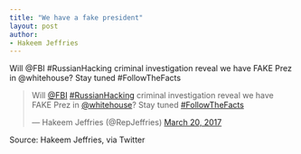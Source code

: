 ```yaml
---
title: "We have a fake president"
layout: post
author:
- Hakeem Jeffries
---
```


Will @FBI #RussianHacking criminal investigation reveal we have FAKE Prez in @whitehouse? Stay tuned #FollowTheFacts

<blockquote class="twitter-tweet"><p lang="en" dir="ltr">Will <a href="https://twitter.com/FBI?ref_src=twsrc%5Etfw">@FBI</a> <a href="https://twitter.com/hashtag/RussianHacking?src=hash&amp;ref_src=twsrc%5Etfw">#RussianHacking</a> criminal investigation reveal we have FAKE Prez in <a href="https://twitter.com/WhiteHouse?ref_src=twsrc%5Etfw">@whitehouse</a>? Stay tuned <a href="https://twitter.com/hashtag/FollowTheFacts?src=hash&amp;ref_src=twsrc%5Etfw">#FollowTheFacts</a></p>&mdash; Hakeem Jeffries (@RepJeffries) <a href="https://twitter.com/RepJeffries/status/843897667830894596?ref_src=twsrc%5Etfw">March 20, 2017</a></blockquote> <script async src="https://platform.twitter.com/widgets.js" charset="utf-8"></script>

Source: Hakeem Jeffries, via Twitter

